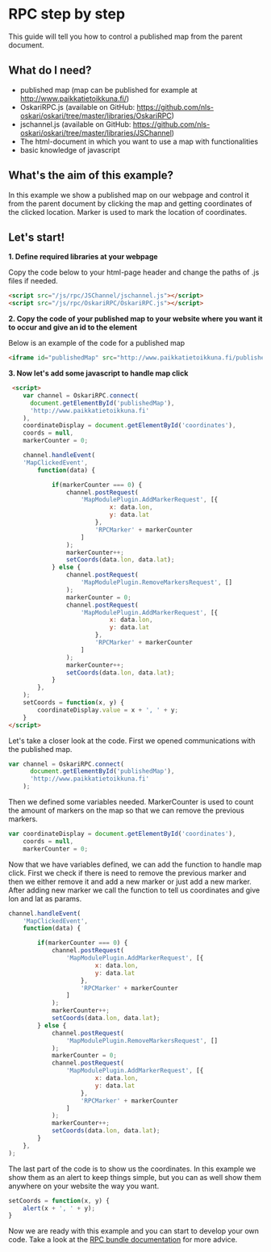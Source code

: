 # RPC step by step

This guide will tell you how to control a published map from the parent document.

## What do I need?

* published map (map can be published for example at http://www.paikkatietoikkuna.fi/)
* OskariRPC.js (available on GitHub: https://github.com/nls-oskari/oskari/tree/master/libraries/OskariRPC)
* jschannel.js (available on GitHub: https://github.com/nls-oskari/oskari/tree/master/libraries/JSChannel)
* The html-document in which you want to use a map with functionalities
* basic knowledge of javascript

## What's the aim of this example?

In this example we show a published map on our webpage and control it from the parent document by clicking the map and getting coordinates of the clicked location. Marker is used to mark the location of coordinates.

## Let's start!

**1. Define required libraries at your webpage**

Copy the code below to your html-page header and change the paths of .js files if needed.

```html
<script src="/js/rpc/JSChannel/jschannel.js"></script>
<script src="/js/rpc/OskariRPC/OskariRPC.js"></script>
```

**2. Copy the code of your published map to your website where you want it to occur and give an id to the element**
    
Below is an example of the code for a published map

```html
<iframe id="publishedMap" src="http://www.paikkatietoikkuna.fi/published/fi/ab389bdd-f47c-43f8-b529-ae7789f53703"></iframe>
```
**3. Now let's add some javascript to handle map click**

```html
 <script>
    var channel = OskariRPC.connect(
      document.getElementById('publishedMap'),
      'http://www.paikkatietoikkuna.fi'
    ),
    coordinateDisplay = document.getElementById('coordinates'),
    coords = null,
    markerCounter = 0;

    channel.handleEvent(
    'MapClickedEvent',
        function(data) {

            if(markerCounter === 0) {
                channel.postRequest(
                    'MapModulePlugin.AddMarkerRequest', [{
                            x: data.lon,
                            y: data.lat
                        },
                        'RPCMarker' + markerCounter
                    ]
                );
                markerCounter++;
                setCoords(data.lon, data.lat);
            } else {
                channel.postRequest(
                    'MapModulePlugin.RemoveMarkersRequest', []
                );
                markerCounter = 0;
                channel.postRequest(
                    'MapModulePlugin.AddMarkerRequest', [{
                            x: data.lon,
                            y: data.lat
                        },
                        'RPCMarker' + markerCounter
                    ]
                );
                markerCounter++;
                setCoords(data.lon, data.lat);
            }
        },
    );
    setCoords = function(x, y) {
        coordinateDisplay.value = x + ', ' + y;
    }
</script>
```
Let's take a closer look at the code.
First we opened communications with the published map.
```javascript
var channel = OskariRPC.connect(
      document.getElementById('publishedMap'),
      'http://www.paikkatietoikkuna.fi'
    );
```
Then we defined some variables needed. MarkerCounter is used to count the amount of markers on the map so that we can remove the previous markers.
```javascript
var coordinateDisplay = document.getElementById('coordinates'),
    coords = null,
    markerCounter = 0;
```
Now that we have variables defined, we can add the function to handle map click. First we check if there is need to remove the previous marker and then we either remove it and add a new marker or just add a new marker. After adding new marker we call the function to tell us coordinates and give lon and lat as params.

```javascript
channel.handleEvent(
    'MapClickedEvent',
    function(data) {

        if(markerCounter === 0) {
            channel.postRequest(
                'MapModulePlugin.AddMarkerRequest', [{
                        x: data.lon,
                        y: data.lat
                    },
                    'RPCMarker' + markerCounter
                ]
            );
            markerCounter++;
            setCoords(data.lon, data.lat);
        } else {
            channel.postRequest(
                'MapModulePlugin.RemoveMarkersRequest', []
            );
            markerCounter = 0;
            channel.postRequest(
                'MapModulePlugin.AddMarkerRequest', [{
                        x: data.lon,
                        y: data.lat
                    },
                    'RPCMarker' + markerCounter
                ]
            );
            markerCounter++;
            setCoords(data.lon, data.lat);
        }
    },
);
```
The last part of the code is to show us the coordinates. In this example we show them as an alert to keep things simple, but you can as well show them anywhere on your website the way you want.

```javascript
setCoords = function(x, y) {
    alert(x + ', ' + y);
}
```

Now we are ready with this example and you can start to develop your own code. Take a look at the [RPC bundle documentation](/documentation/bundles/framework/rpc) for more advice.